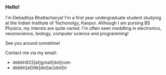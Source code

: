 ### Hello!

I'm Debaditya Bhattacharya! I'm a first year undergraduate student studying at the Indian Institute of Techonolgy, Kanpur. Although I am pursing BS Physics, my intersts are quite varied. I'm often seen meddling in electronics, neuroscience, biology, computer science and programming!

See you around sometime!

Contact me via my email:

* debbh922[at]gmail[dot]com
* debbh[at]iitk[dot]ac[dot]in

<!--
**Debu922/Debu922** is a ✨ _special_ ✨ repository because its `README.md` (this file) appears on your GitHub profile.

Here are some ideas to get you started:

- 🔭 I’m currently working on ...
- 🌱 I’m currently learning ...
- 👯 I’m looking to collaborate on ...
- 🤔 I’m looking for help with ...
- 💬 Ask me about ...
- 📫 How to reach me: ...
- 😄 Pronouns: ...
- ⚡ Fun fact: ...
-->

